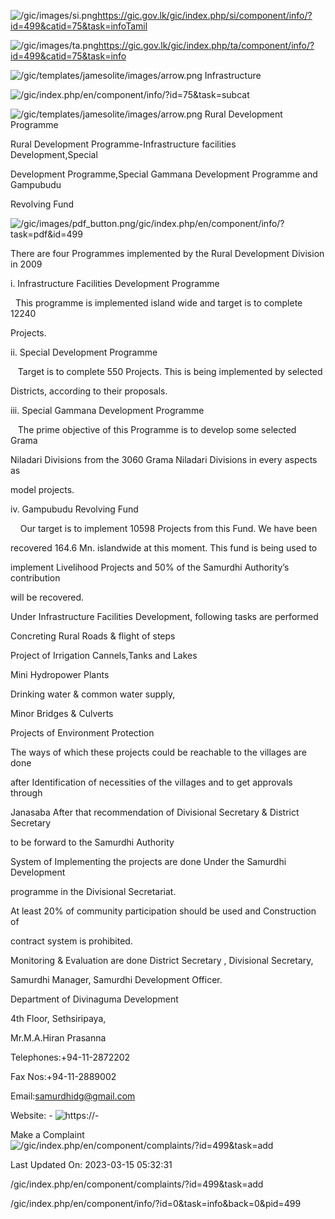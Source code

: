 <!-- Source: https://gic.gov.lk/gic/index.php/en/component/info/?id=499&catid=75&task=info -->

![/gic/images/si.png](/gic/images/si.png)https://gic.gov.lk/gic/index.php/si/component/info/?id=499&catid=75&task=infoTamil

![/gic/images/ta.png](/gic/images/ta.png)https://gic.gov.lk/gic/index.php/ta/component/info/?id=499&catid=75&task=info

![/gic/templates/jamesolite/images/arrow.png](/gic/templates/jamesolite/images/arrow.png) Infrastructure

![/gic/index.php/en/component/info/?id=75&task=subcat](/gic/index.php/en/component/info/?id=75&task=subcat)

![/gic/templates/jamesolite/images/arrow.png](/gic/templates/jamesolite/images/arrow.png) Rural Development Programme

Rural Development Programme-Infrastructure facilities Development,Special

Development Programme,Special Gammana Development Programme and Gampubudu

Revolving Fund

![/gic/images/pdf_button.png](/gic/images/pdf_button.png)/gic/index.php/en/component/info/?task=pdf&id=499

There are four Programmes implemented by the Rural Development Division in 2009

i. Infrastructure Facilities Development Programme

  This programme is implemented island wide and target is to complete 12240

Projects.

ii. Special Development Programme

   Target is to complete 550 Projects. This is being implemented by selected

Districts, according to their proposals.

iii. Special Gammana Development Programme

   The prime objective of this Programme is to develop some selected Grama

Niladari Divisions from the 3060 Grama Niladari Divisions in every aspects as

model projects.

iv. Gampubudu Revolving Fund

    Our target is to implement 10598 Projects from this Fund. We have been

recovered 164.6 Mn. islandwide at this moment. This fund is being used to

implement Livelihood Projects and 50% of the Samurdhi Authority’s contribution

will be recovered.

Under Infrastructure Facilities Development, following tasks are performed

Concreting Rural Roads & flight of steps

Project of Irrigation Cannels,Tanks and Lakes

Mini Hydropower Plants

Drinking water & common water supply,

Minor Bridges & Culverts

Projects of Environment Protection

The ways of which these projects could be reachable to the villages are done

after Identification of necessities of the villages and to get approvals through

Janasaba After that recommendation of Divisional Secretary & District Secretary

to be forward to the Samurdhi Authority

System of Implementing the projects are done Under the Samurdhi Development

programme in the Divisional Secretariat.

At least 20% of community participation should be used and Construction of

contract system is prohibited.

Monitoring & Evaluation are done District Secretary , Divisional Secretary,

Samurdhi Manager, Samurdhi Development Officer.

Department of Divinaguma Development

4th Floor, Sethsiripaya,

Mr.M.A.Hiran Prasanna

Telephones:+94-11-2872202

Fax Nos:+94-11-2889002

Email:samurdhidg@gmail.com

Website: - ![https://-](https://-)

Make a Complaint ![/gic/index.php/en/component/complaints/?id=499&task=add](/gic/index.php/en/component/complaints/?id=499&task=add)

Last Updated On: 2023-03-15 05:32:31

/gic/index.php/en/component/complaints/?id=499&task=add

/gic/index.php/en/component/info/?id=0&task=info&back=0&pid=499